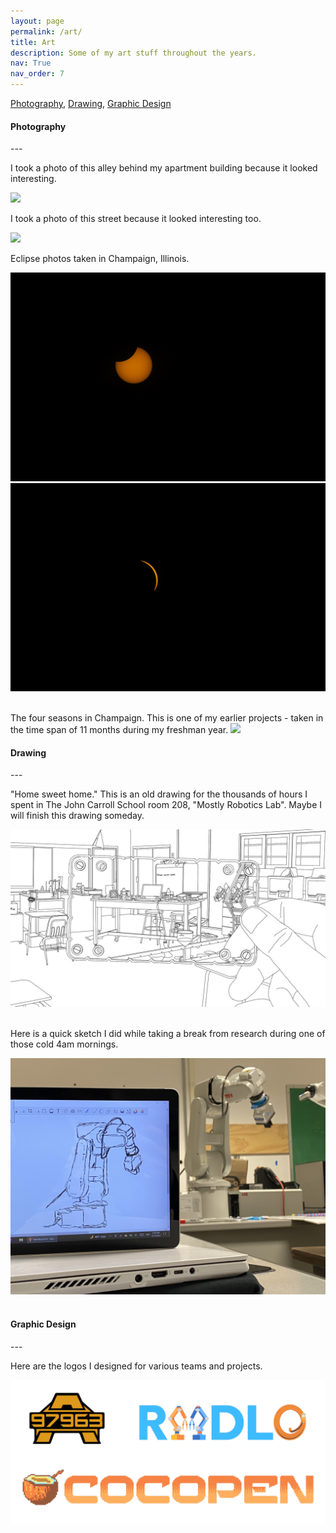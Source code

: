 ```yaml
---
layout: page
permalink: /art/
title: Art
description: Some of my art stuff throughout the years.
nav: True
nav_order: 7
---
```


<style>
    /* * {
        margin: 0;
        padding: 0;
    } */
    /* .imgbox {
        display: grid;
        height: 100%;
    } */
    .center-fit {
        max-width: 100%;
        max-height: 100vh;
        margin: auto;
    }
</style>

[Photography](#photography), [Drawing](#drawing), [Graphic Design](#graphic-design)
&nbsp;

<h4 id="photography"><strong>Photography</strong></h4>
---

I took a photo of this alley behind my apartment building because it looked interesting.

<img class="center-fit" src="../assets/img/alley.jpg"/> 
&nbsp;

I took a photo of this street because it looked interesting too.

<img class="center-fit" src="../assets/img/street.jpg"/> 
&nbsp; 

Eclipse photos taken in Champaign, Illinois.

<img class="center-fit" src="../assets/img/eclipse_1.jpg"/> 

<img class="center-fit" src="../assets/img/eclipse_2.jpg"/> 
&nbsp;

The four seasons in Champaign. This is one of my earlier projects - taken in the time span of 11 months during my freshman year.
<img class="center-fit" src="../assets/img/champaign.jpg"/> 
&nbsp;

<h4 id="drawing"><strong>Drawing</strong></h4>
---

"Home sweet home." This is an old drawing for the thousands of hours I spent in The John Carroll School room 208, "Mostly Robotics Lab". Maybe I will finish this drawing someday.

<img class="center-fit" src="../assets/img/208.jpg"/> 
&nbsp;

Here is a quick sketch I did while taking a break from research during one of those cold 4am mornings.

<img class="center-fit" src="../assets/img/sketch.jpg"/>
&nbsp; 

<h4 id="graphic-design"><strong>Graphic Design</strong></h4>
---

Here are the logos I designed for various teams and projects.

<img class="center-fit" src="../assets/img/logos.png"/> 